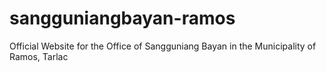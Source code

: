 # sangguniangbayan-ramos
Official Website for the Office of Sangguniang Bayan in the Municipality of Ramos, Tarlac
